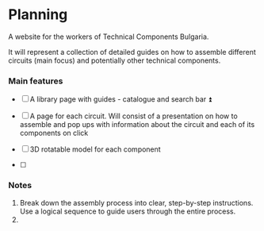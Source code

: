 # Planning

A website for the workers of Technical Components Bulgaria.

It will represent a collection of detailed guides on how to assemble different circuits (main focus) and potentially other technical components.

### Main features
- [ ] A library page with guides - catalogue and search bar ⏫ 

- [ ] A page for each circuit. Will consist of a presentation on how to assemble and pop ups with information about the circuit and each of its components on click

- [ ] 3D rotatable model for each component 
- [ ] 


### Notes
1. Break down the assembly process into clear, step-by-step instructions. Use a logical sequence to guide users through the entire process.
2. 
